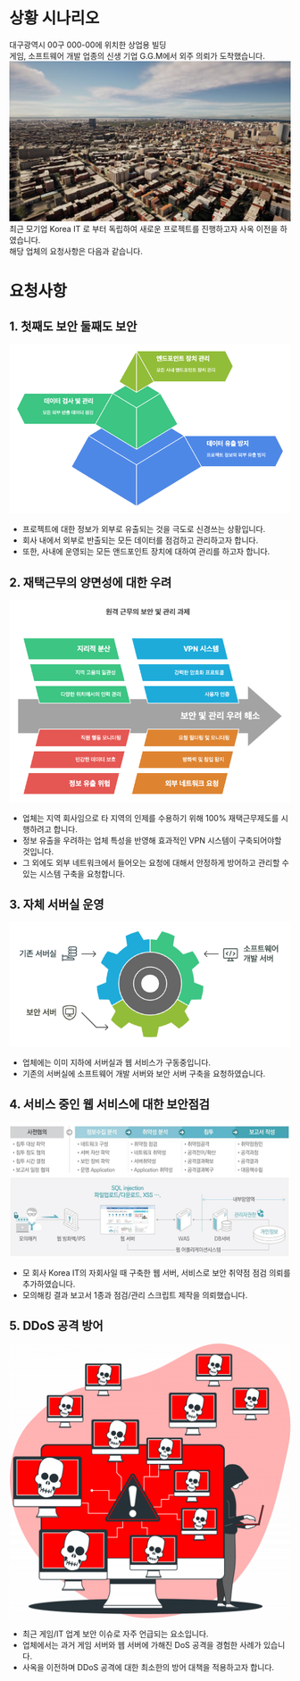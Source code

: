 # 상황 시나리오
대구광역시 00구 000-00에 위치한 상업용 빌딩  
게임, 소프트웨어 개발 업종의 신생 기업 G.G.M에서 외주 의뢰가 도착했습니다.  
![alt text](images/image-1.png)
최근 모기업 Korea IT 로 부터 독립하여 새로운 프로젝트를 진행하고자 사옥 이전을 하였습니다.  
해당 업체의 요청사항은 다음과 같습니다.  

# 요청사항

## 1. 첫째도 보안 둘째도 보안

![alt text](images/image-2.png)
- 프로젝트에 대한 정보가 외부로 유출되는 것을 극도로 신경쓰는 상황입니다.
- 회사 내에서 외부로 반출되는 모든 데이터를 점검하고 관리하고자 합니다.
- 또한, 사내에 운영되는 모든 앤드포인트 장치에 대하여 관리를 하고자 합니다.

## 2. 재택근무의 양면성에 대한 우려

![alt text](images/image-3.png)
- 업체는 지역 회사임으로 타 지역의 인제를 수용하기 위해 100% 재택근무제도를 시행하려고 합니다.
- 정보 유출을 우려하는 업체 특성을 반영해 효과적인 VPN 시스템이 구축되어야할 것입니다.
- 그 외에도 외부 네트워크에서 들어오는 요청에 대해서 안정하게 방어하고 관리할 수 있는 시스템 구축을 요청합니다.

## 3. 자체 서버실 운영

![alt text](images/image-4.png)
- 업체에는 이미 지하에 서버실과 웹 서비스가 구동중입니다.
- 기존의 서버실에 소프트웨어 개발 서버와 보안 서버 구축을 요청하였습니다.

## 4. 서비스 중인 웹 서비스에 대한 보안점검

![alt text](images/image-5.png)
- 모 회사 Korea IT의 자회사일 때 구축한 웹 서버, 서비스로 보안 취약점 점검 의뢰를 추가하였습니다.
- 모의해킹 결과 보고서 1종과 점검/관리 스크립트 제작을 의뢰했습니다.

## 5. DDoS 공격 방어 

![alt text](images/image-6.png)
- 최근 게임/IT 업계 보안 이슈로 자주 언급되는 요소입니다.
- 업체에서는 과거 게임 서버와 웹 서버에 가해진 DoS 공격을 경험한 사례가 있습니다.
- 사옥을 이전하며 DDoS 공격에 대한 최소한의 방어 대책을 적용하고자 합니다.